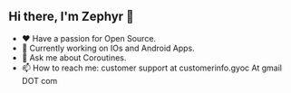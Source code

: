 ## Hi there, I'm Zephyr 👋


- ❤️ Have a passion for Open Source.
- 🔭 Currently working on IOs and Android Apps.
- 💬 Ask me about Coroutines.
- 📫 How to reach me: customer support at customerinfo.gyoc At gmail DOT com

